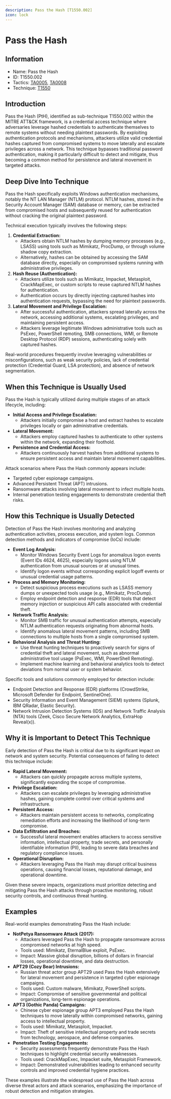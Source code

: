 ```yaml
---
description: Pass the Hash [T1550.002]
icon: lock
---
```


# Pass the Hash

## Information

- Name: Pass the Hash
- ID: T1550.002
- Tactics: [TA0005](../TA0005/TA0005.md), [TA0008](../TA0008/TA0008.md)
- Technique: [T1550](T1550.md)

## Introduction

Pass the Hash (PtH), identified as sub-technique T1550.002 within the MITRE ATT\&CK framework, is a credential access technique where adversaries leverage hashed credentials to authenticate themselves to remote systems without needing plaintext passwords. By exploiting authentication protocols and mechanisms, attackers utilize valid credential hashes captured from compromised systems to move laterally and escalate privileges across a network. This technique bypasses traditional password authentication, making it particularly difficult to detect and mitigate, thus becoming a common method for persistence and lateral movement in targeted attacks.

## Deep Dive Into Technique

Pass the Hash specifically exploits Windows authentication mechanisms, notably the NT LAN Manager (NTLM) protocol. NTLM hashes, stored in the Security Account Manager (SAM) database or memory, can be extracted from compromised hosts and subsequently reused for authentication without cracking the original plaintext password.

Technical execution typically involves the following steps:

1. **Credential Extraction:**
   - Attackers obtain NTLM hashes by dumping memory processes (e.g., LSASS) using tools such as Mimikatz, ProcDump, or through volume shadow copy extraction.
   - Alternatively, hashes can be obtained by accessing the SAM database directly, especially on compromised systems running with administrative privileges.
2. **Hash Reuse (Authentication):**
   - Attackers utilize tools such as Mimikatz, Impacket, Metasploit, CrackMapExec, or custom scripts to reuse captured NTLM hashes for authentication.
   - Authentication occurs by directly injecting captured hashes into authentication requests, bypassing the need for plaintext passwords.
3. **Lateral Movement and Privilege Escalation:**
   - After successful authentication, attackers spread laterally across the network, accessing additional systems, escalating privileges, and maintaining persistent access.
   - Attackers leverage legitimate Windows administrative tools such as PsExec, PowerShell remoting, SMB connections, WMI, or Remote Desktop Protocol (RDP) sessions, authenticating solely with captured hashes.

Real-world procedures frequently involve leveraging vulnerabilities or misconfigurations, such as weak security policies, lack of credential protection (Credential Guard, LSA protection), and absence of network segmentation.

## When this Technique is Usually Used

Pass the Hash is typically utilized during multiple stages of an attack lifecycle, including:

- **Initial Access and Privilege Escalation:**
  - Attackers initially compromise a host and extract hashes to escalate privileges locally or gain administrative credentials.
- **Lateral Movement:**
  - Attackers employ captured hashes to authenticate to other systems within the network, expanding their foothold.
- **Persistence and Credential Access:**
  - Attackers continuously harvest hashes from additional systems to ensure persistent access and maintain lateral movement capabilities.

Attack scenarios where Pass the Hash commonly appears include:

- Targeted cyber espionage campaigns.
- Advanced Persistent Threat (APT) intrusions.
- Ransomware attacks involving lateral movement to infect multiple hosts.
- Internal penetration testing engagements to demonstrate credential theft risks.

## How this Technique is Usually Detected

Detection of Pass the Hash involves monitoring and analyzing authentication activities, process execution, and system logs. Common detection methods and indicators of compromise (IoCs) include:

- **Event Log Analysis:**
  - Monitor Windows Security Event Logs for anomalous logon events (Event IDs 4624, 4625), especially logons using NTLM authentication from unusual sources or at unusual times.
  - Identify logon events without corresponding explicit logoff events or unusual credential usage patterns.
- **Process and Memory Monitoring:**
  - Detect suspicious process executions such as LSASS memory dumps or unexpected tools usage (e.g., Mimikatz, ProcDump).
  - Employ endpoint detection and response (EDR) tools that detect memory injection or suspicious API calls associated with credential theft.
- **Network Traffic Analysis:**
  - Monitor SMB traffic for unusual authentication attempts, especially NTLM authentication requests originating from abnormal hosts.
  - Identify anomalous lateral movement patterns, including SMB connections to multiple hosts from a single compromised system.
- **Behavioral Analysis and Threat Hunting:**
  - Use threat hunting techniques to proactively search for signs of credential theft and lateral movement, such as abnormal administrative tool usage (PsExec, WMI, PowerShell Remoting).
  - Implement machine learning and behavioral analytics tools to detect deviations from normal user or system behavior.

Specific tools and solutions commonly employed for detection include:

- Endpoint Detection and Response (EDR) platforms (CrowdStrike, Microsoft Defender for Endpoint, SentinelOne).
- Security Information and Event Management (SIEM) systems (Splunk, IBM QRadar, Elastic Security).
- Network Intrusion Detection Systems (IDS) and Network Traffic Analysis (NTA) tools (Zeek, Cisco Secure Network Analytics, ExtraHop Reveal(x)).

## Why it is Important to Detect This Technique

Early detection of Pass the Hash is critical due to its significant impact on network and system security. Potential consequences of failing to detect this technique include:

- **Rapid Lateral Movement:**
  - Attackers can quickly propagate across multiple systems, significantly expanding the scope of compromise.
- **Privilege Escalation:**
  - Attackers can escalate privileges by leveraging administrative hashes, gaining complete control over critical systems and infrastructure.
- **Persistent Access:**
  - Attackers maintain persistent access to networks, complicating remediation efforts and increasing the likelihood of long-term compromise.
- **Data Exfiltration and Breaches:**
  - Successful lateral movement enables attackers to access sensitive information, intellectual property, trade secrets, and personally identifiable information (PII), leading to severe data breaches and regulatory compliance issues.
- **Operational Disruption:**
  - Attackers leveraging Pass the Hash may disrupt critical business operations, causing financial losses, reputational damage, and operational downtime.

Given these severe impacts, organizations must prioritize detecting and mitigating Pass the Hash attacks through proactive monitoring, robust security controls, and continuous threat hunting.

## Examples

Real-world examples demonstrating Pass the Hash include:

- **NotPetya Ransomware Attack (2017):**
  - Attackers leveraged Pass the Hash to propagate ransomware across compromised networks at high speed.
  - Tools used: Mimikatz, EternalBlue exploit, PsExec.
  - Impact: Massive global disruption, billions of dollars in financial losses, operational downtime, and data destruction.
- **APT29 (Cozy Bear) Intrusions:**
  - Russian threat actor group APT29 used Pass the Hash extensively for lateral movement and persistence in targeted cyber espionage campaigns.
  - Tools used: Custom malware, Mimikatz, PowerShell scripts.
  - Impact: Compromise of sensitive governmental and political organizations, long-term espionage operations.
- **APT3 (Gothic Panda) Campaigns:**
  - Chinese cyber espionage group APT3 employed Pass the Hash techniques to move laterally within compromised networks, gaining access to intellectual property.
  - Tools used: Mimikatz, Metasploit, Impacket.
  - Impact: Theft of sensitive intellectual property and trade secrets from technology, aerospace, and defense companies.
- **Penetration Testing Engagements:**
  - Security assessments frequently demonstrate Pass the Hash techniques to highlight credential security weaknesses.
  - Tools used: CrackMapExec, Impacket suite, Metasploit Framework.
  - Impact: Demonstrated vulnerabilities leading to enhanced security controls and improved credential hygiene practices.

These examples illustrate the widespread use of Pass the Hash across diverse threat actors and attack scenarios, emphasizing the importance of robust detection and mitigation strategies.
